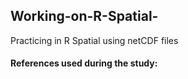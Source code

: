 ## Working-on-R-Spatial-
Practicing in R Spatial using netCDF files

#### References used during the study: 
